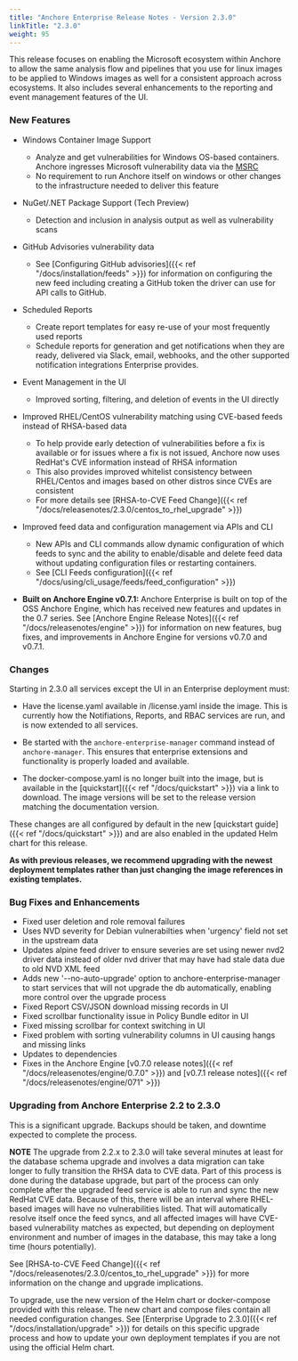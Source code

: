 ```yaml
---
title: "Anchore Enterprise Release Notes - Version 2.3.0"
linkTitle: "2.3.0"
weight: 95
---
```


This release focuses on enabling the Microsoft ecosystem within Anchore to allow the same analysis flow and pipelines that you use for linux images to be applied to Windows images
as well for a consistent approach across ecosystems. It also includes several enhancements to the reporting and event management features of the UI.

### New Features

* Windows Container Image Support

  * Analyze and get vulnerabilities for Windows OS-based containers. Anchore ingresses Microsoft vulnerability data via the [MSRC](https://msrc.microsoft.com)
  * No requirement to run Anchore itself on windows or other changes to the infrastructure needed to deliver this feature

* NuGet/.NET Package Support (Tech Preview)

  * Detection and inclusion in analysis output as well as vulnerability scans

* GitHub Advisories vulnerability data

  * See [Configuring GitHub advisories]({{< ref "/docs/installation/feeds" >}}) for information on configuring the new feed including creating a GitHub token the driver can use for API calls to GitHub.

* Scheduled Reports

  * Create report templates for easy re-use of your most frequently used reports
  * Schedule reports for generation and get notifications when they are ready, delivered via Slack, email, webhooks, and the other supported notification integrations Enterprise provides.

* Event Management in the UI

  * Improved sorting, filtering, and deletion of events in the UI directly

* Improved RHEL/CentOS vulnerability matching using CVE-based feeds instead of RHSA-based data

  * To help provide early detection of vulnerabilities before a fix is available or for issues where a fix is not issued, Anchore now uses RedHat's CVE information instead of RHSA information
  * This also provides improved whitelist consistency between RHEL/Centos and images based on other distros since CVEs are consistent
  * For more details see [RHSA-to-CVE Feed Change]({{< ref "/docs/releasenotes/2.3.0/centos_to_rhel_upgrade" >}})

* Improved feed data and configuration management via APIs and CLI

  * New APIs and CLI commands allow dynamic configuration of which feeds to sync and the ability to enable/disable and delete feed data without updating configuration files or restarting containers.
  * See [CLI Feeds configuration]({{< ref "/docs/using/cli_usage/feeds/feed_configuration" >}})

* **Built on Anchore Engine v0.7.1:** Anchore Enterprise is built on top of the OSS Anchore Engine, which has received new features and updates in the 0.7 series. See [Anchore Engine Release Notes]({{< ref "/docs/releasenotes/engine" >}}) for information on new features, bug fixes, and improvements in Anchore Engine for versions v0.7.0 and v0.7.1.

### Changes

Starting in 2.3.0 all services except the UI in an Enterprise deployment must:

* Have the license.yaml available in /license.yaml inside the image. This is currently how the Notifiations, Reports, and RBAC services are run, and is now extended to all services.

* Be started with the `anchore-enterprise-manager` command instead of `anchore-manager`. This ensures that enterprise extensions and functionality is properly loaded and available.

* The docker-compose.yaml is no longer built into the image, but is available in the [quickstart]({{< ref "/docs/quickstart" >}}) via a link to download. The image versions will be set to the release version matching the documentation version.


These changes are all configured by default in the new [quickstart guide]({{< ref "/docs/quickstart" >}}) and are also enabled in the updated Helm chart for this release.

**As with previous releases, we recommend upgrading with the newest deployment templates rather than just changing the image references in existing templates.**

### Bug Fixes and Enhancements

* Fixed user deletion and role removal failures
* Uses NVD severity for Debian vulnerabilties when 'urgency' field not set in the upstream data
* Updates alpine feed driver to ensure severies are set using newer nvd2 driver data instead of older nvd driver that may have had stale data due to old NVD XML feed
* Adds new '--no-auto-upgrade' option to anchore-enterprise-manager to start services that will not upgrade the db automatically, enabling more control over the upgrade process
* Fixed Report CSV/JSON download missing records in UI
* Fixed scrollbar functionality issue in Policy Bundle editor in UI
* Fixed missing scrollbar for context switching in UI
* Fixed problem with sorting vulnerability columns in UI causing hangs and missing links
* Updates to dependencies
* Fixes in the Anchore Engine [v0.7.0 release notes]({{< ref "/docs/releasenotes/engine/0.7.0" >}}) and [v0.7.1 release notes]({{< ref "/docs/releasenotes/engine/071" >}})

### Upgrading from Anchore Enterprise 2.2 to 2.3.0

This is a significant upgrade. Backups should be taken, and downtime expected to complete the process.

**NOTE** The upgrade from 2.2.x to 2.3.0 will take several minutes at least for the database schema upgrade and involves a data migration can take longer to fully transition the RHSA data to CVE data. Part of this process is done during
the database upgrade, but part of the process can only complete after the upgraded feed service is able to run and sync the new RedHat CVE data. Because of this, there will be an interval where RHEL-based images
will have no vulnerabilities listed. That will automatically resolve itself once the feed syncs, and all affected images will have CVE-based vulnerability matches as expected, but depending on deployment environment and number
of images in the database, this may take a long time (hours potentially).

See [RHSA-to-CVE Feed Change]({{< ref "/docs/releasenotes/2.3.0/centos_to_rhel_upgrade" >}}) for more information on the change and upgrade implications. 

To upgrade, use the new version of the Helm chart or docker-compose provided with this release. The new chart and compose files contain all needed configuration changes. See [Enterprise Upgrade to 2.3.0]({{< ref "/docs/installation/upgrade" >}}) for details on this specific upgrade process and how to update your own deployment templates if you are not using the official Helm chart.

